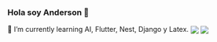 ### Hola soy Anderson 👋


<!--
**AndersCFR/AndersCFR** is a ✨ _special_ ✨ repository because its `README.md` (this file) appears on your GitHub profile.

Here are some ideas to get you started:

- 🔭 I’m currently working on ...
- 🌱 I’m currently learning ...
- 👯 I’m looking to collaborate on ...
- 🤔 I’m looking for help with ...
- 💬 Ask me about ...
- 📫 How to reach me: ...
- 😄 Pronouns: ...
- ⚡ Fun fact: ...
-->
🌱 I’m currently learning AI, Flutter, Nest, Django y Latex.
<img align="center" src="https://github-readme-stats.vercel.app/api?username=AndersCFR&&show_icons=true&title_color=ffffff&icon_color=bb2acf&text_color=daf7dc&bg_color=181818" />
<img align="center" src="https://github-readme-stats.vercel.app/api/top-langs/?username=AndersCFR&theme=light&hide_langs_below=1" />

